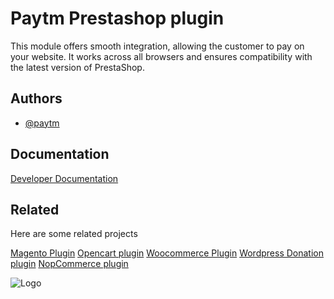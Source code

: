 # Paytm Prestashop plugin

This module offers smooth integration, allowing the customer to pay on your website. It works across all browsers and ensures compatibility with the latest version of PrestaShop.

## Authors

- [@paytm](https://github.com/paytm)


## Documentation

[Developer Documentation](https://business.paytm.com/docs/prestashop/
)
 
## Related

Here are some related projects

[Magento Plugin](https://github.com/paytm/Paytm_Magento_Plugin)
[Opencart plugin](https://github.com/paytm/Paytm_Opencart_Plugin)
[Woocommerce Plugin](https://github.com/paytm/Paytm_Woocommerce_Plugin)
[Wordpress Donation plugin](https://github.com/paytm/Paytm_Wordpress_Plugin)
[NopCommerce plugin](https://github.com/paytm/Paytm_nopCommerce_Plugin)




![Logo](https://staticpg.paytmpayments.com/pg_plugins_logo/paytm_logo_paymodes.svg)